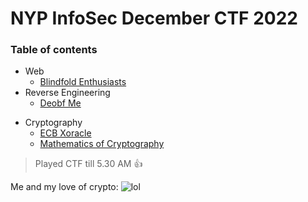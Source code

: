 # NYP InfoSec December CTF 2022

### Table of contents

- Web
    - [Blindfold Enthusiasts](.)
- Reverse Engineering
    - [Deobf Me](.)
<!-- - Misc -->
- Cryptography
    - [ECB Xoracle](./ECB%20Xoracle/)
    - [Mathematics of Cryptography](.)


> Played CTF till 5.30 AM 👍


Me and my love of crypto:
![lol](./lol.png)
